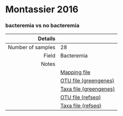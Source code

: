 # Montassier 2016

### bacteremia vs no bacteremia


| Details        |             |
| -------------: |-------------|
| Number of samples | 28
| Field | Bacteremia
| Notes | 
| | [Mapping file]()
| | [OTU file (greengenes)]()
| | [Taxa file (greengenes)]()
| | [OTU file (refseq)]()
| | [Taxa file (refseq)]()